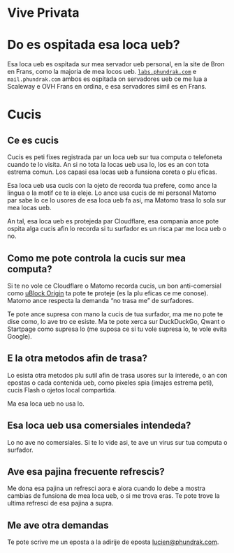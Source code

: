 # Vive Privata
# Do es ospitada esa loca ueb?
Esa loca ueb es ospitada sur mea servador ueb personal, en la site de
Bron en Frans, como la majoria de mea locos ueb.
[`labs.phundrak.com`](https://labs.phundrak.com) e `mail.phundrak.com`
ambos es ospitada on servadores ueb ce me lua a Scaleway e OVH Frans
en ordina, e esa servadores simil es en Frans.

# Cucis
## Ce es cucis
Cucis es peti fixes registrada par un loca ueb sur tua computa o
telefoneta cuando te lo visita. An si no tota la locas ueb usa lo, los
es an con tota estrema comun. Los capasi esa locas ueb a funsiona
coreta o plu eficas.

Esa loca ueb usa cucis con la ojeto de recorda tua prefere, como ance
la lingua o la motif ce te ia eleje. Lo ance usa cucis de mi personal
Matomo par sabe lo ce lo usores de esa loca ueb fa asi, ma Matomo
trasa lo sola sur mea locas ueb.

An tal, esa loca ueb es protejeda par Cloudflare, esa compania ance
pote ospita alga cucis afin lo recorda si tu surfador es un risca par
me loca ueb o no.

## Como me pote controla la cucis sur mea computa?
Si te no vole ce Cloudflare o Matomo recorda cucis, un bon
anti-comersial como [uBlock Origin](https://ublockorigin.com/) ta pote
te proteje (es la plu eficas ce me conose). Matomo ance respecta la
demanda “no trasa me” de surfadores.

Te pote ance supresa con mano la cucis de tua surfador, ma me no pote
te dise como, lo ave tro ce esiste. Ma te pote xerca sur DuckDuckGo,
Qwant o Startpage como supresa lo (me suposa ce si tu vole supresa lo,
te vole evita Google).

## E la otra metodos afin de trasa?
Lo esista otra metodos plu sutil afin de trasa usores sur la interede,
o an con epostas o cada contenida ueb, como pixeles spia (imajes
estrema peti), cucis Flash o ojetos local compartida.

Ma esa loca ueb no usa lo.

## Esa loca ueb usa comersiales intendeda?
Lo no ave no comersiales. Si te lo vide asi, te ave un virus sur tua
computa o surfador.

## Ave esa pajina frecuente refrescis?
Me dona esa pajina un refresci aora e alora cuando lo debe a mostra
cambias de funsiona de mea loca ueb, o si me trova eras. Te pote trove
la ultima refresci de esa pajina a supra.

## Me ave otra demandas
Te pote scrive me un eposta a la adirije de eposta
[lucien@phundrak.com](mailto:lucien@phundrak.com).
